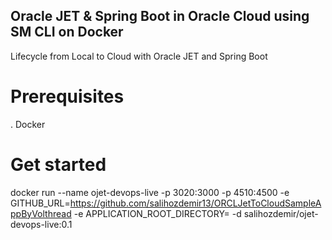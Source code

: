 ## Oracle JET & Spring Boot in Oracle Cloud using SM CLI on Docker

Lifecycle from Local to Cloud with Oracle JET and Spring Boot

# Prerequisites

. Docker

# Get started

docker run --name ojet-devops-live -p 3020:3000 -p 4510:4500 -e GITHUB_URL=https://github.com/salihozdemir13/ORCLJetToCloudSampleAppByVolthread -e APPLICATION_ROOT_DIRECTORY= -d salihozdemir/ojet-devops-live:0.1
